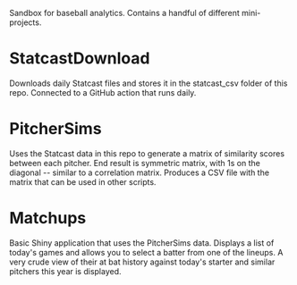 Sandbox for baseball analytics. Contains a handful of different mini-projects.

# StatcastDownload
Downloads daily Statcast files and stores it in the statcast_csv folder of this repo. Connected to a GitHub action that runs daily.

# PitcherSims
Uses the Statcast data in this repo to generate a matrix of similarity scores between each pitcher. End result is symmetric matrix, with 1s on the diagonal -- similar to a correlation matrix. Produces a CSV file with the matrix that can be used in other scripts.

# Matchups
Basic Shiny application that uses the PitcherSims data. Displays a list of today's games and allows you to select a batter from one of the lineups. A very crude view of their at bat history against today's starter and similar pitchers this year is displayed.  
